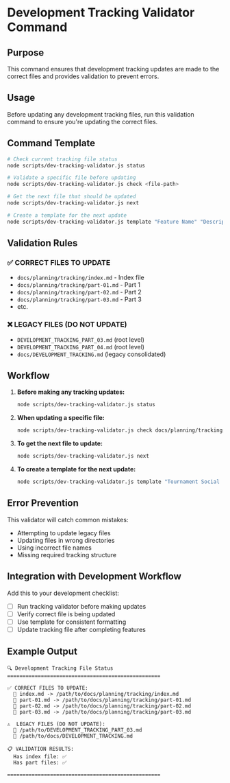 # Development Tracking Validator Command

## Purpose

This command ensures that development tracking updates are made to the correct files and provides validation to prevent errors.

## Usage

Before updating any development tracking files, run this validation command to ensure you're updating the correct files.

## Command Template

```bash
# Check current tracking file status
node scripts/dev-tracking-validator.js status

# Validate a specific file before updating
node scripts/dev-tracking-validator.js check <file-path>

# Get the next file that should be updated
node scripts/dev-tracking-validator.js next

# Create a template for the next update
node scripts/dev-tracking-validator.js template "Feature Name" "Description"
```

## Validation Rules

### ✅ CORRECT FILES TO UPDATE

- `docs/planning/tracking/index.md` - Index file
- `docs/planning/tracking/part-01.md` - Part 1
- `docs/planning/tracking/part-02.md` - Part 2
- `docs/planning/tracking/part-03.md` - Part 3
- etc.

### ❌ LEGACY FILES (DO NOT UPDATE)

- `DEVELOPMENT_TRACKING_PART_03.md` (root level)
- `DEVELOPMENT_TRACKING_PART_04.md` (root level)
- `docs/DEVELOPMENT_TRACKING.md` (legacy consolidated)

## Workflow

1. **Before making any tracking updates:**

   ```bash
   node scripts/dev-tracking-validator.js status
   ```

2. **When updating a specific file:**

   ```bash
   node scripts/dev-tracking-validator.js check docs/planning/tracking/part-03.md
   ```

3. **To get the next file to update:**

   ```bash
   node scripts/dev-tracking-validator.js next
   ```

4. **To create a template for the next update:**
   ```bash
   node scripts/dev-tracking-validator.js template "Tournament Social Features" "Implemented tournament social features and community engagement system"
   ```

## Error Prevention

This validator will catch common mistakes:

- Attempting to update legacy files
- Updating files in wrong directories
- Using incorrect file names
- Missing required tracking structure

## Integration with Development Workflow

Add this to your development checklist:

- [ ] Run tracking validator before making updates
- [ ] Verify correct file is being updated
- [ ] Use template for consistent formatting
- [ ] Update tracking file after completing features

## Example Output

```
🔍 Development Tracking File Status
==================================================

✅ CORRECT FILES TO UPDATE:
  📄 index.md -> /path/to/docs/planning/tracking/index.md
  📄 part-01.md -> /path/to/docs/planning/tracking/part-01.md
  📄 part-02.md -> /path/to/docs/planning/tracking/part-02.md
  📄 part-03.md -> /path/to/docs/planning/tracking/part-03.md

⚠️  LEGACY FILES (DO NOT UPDATE):
  🚫 /path/to/DEVELOPMENT_TRACKING_PART_03.md
  🚫 /path/to/docs/DEVELOPMENT_TRACKING.md

📋 VALIDATION RESULTS:
  Has index file: ✅
  Has part files: ✅

==================================================
```
